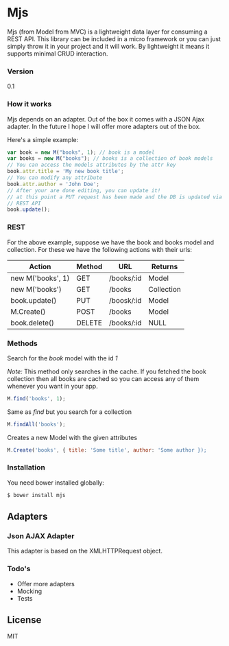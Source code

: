 # Mjs

Mjs (from Model from MVC) is a lightweight data layer for consuming a REST API. This library can be included in a micro framework or you can just simply throw it in your project and it will work. By lightweight it means it supports minimal CRUD interaction.

### Version
0.1

### How it works
Mjs depends on an adapter. Out of the box it comes with a JSON Ajax adapter. In the future I hope I will offer more adapters out of the box.

Here's a simple example:
```js
var book = new M("books", 1); // book is a model
var books = new M("books"); // books is a collection of book models
// You can access the models attributes by the attr key
book.attr.title = 'My new book title';
// You can modify any attribute
book.attr.author = 'John Doe';
// After your are done editing, you can update it!
// at this point a PUT request has been made and the DB is updated via the 
// REST API
book.update();
```
### REST
For the above example, suppose we have the book and books model and collection. For these we have the following actions with their urls:

| Action            | Method | URL        | Returns    |
| ----------------- | -------|------------|----------- |
| new M('books', 1) | GET    | /books/:id | Model      |
| new M('books')    | GET    | /books     | Collection |
| book.update()     | PUT    | /boosk/:id | Model      |
| M.Create()        | POST   | /books     | Model      |
| book.delete()     | DELETE | /books/:id | NULL       |


### Methods
Search for the <i>book</i> model with the id <i>1</i>

<i>Note:</i> This method only searches in the cache. If you fetched the book collection then all books are cached so you can access any of them whenever you want in your app.
```js
M.find('books', 1);
```
Same as <i> find </i> but you search for a collection
```js
M.findAll('books');
```

Creates a new Model with the given attributes
```js
M.Create('books', { title: 'Some title', author: 'Some author });
```

### Installation

You need bower installed globally:

```sh
$ bower install mjs
```

## Adapters
### Json AJAX Adapter
This adapter is based on the XMLHTTPRequest object.


### Todo's

 - Offer more adapters
 - Mocking
 - Tests

License
----

MIT
